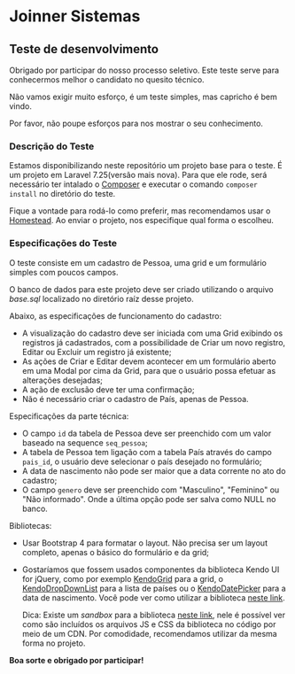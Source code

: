 # Joinner Sistemas #

## Teste de desenvolvimento ##

Obrigado por participar do nosso processo seletivo. Este teste serve para conhecermos melhor o candidato no quesito técnico.

Não vamos exigir muito esforço, é um teste simples, mas capricho é bem vindo.

Por favor, não poupe esforços para nos mostrar o seu conhecimento. 

### Descrição do Teste ###

Estamos disponibilizando neste repositório um projeto base para o teste. É um projeto em Laravel 7.25(versão mais nova). Para que ele rode, será necessário ter intalado o [Composer](https://getcomposer.org/) e executar o comando `composer install` no diretório do teste.

Fique a vontade para rodá-lo como preferir, mas recomendamos usar o [Homestead](https://laravel.com/docs/7.x/homestead). Ao enviar o projeto, nos especifique qual forma o escolheu.

### Especificações do Teste ###

O teste consiste em um cadastro de Pessoa, uma grid e um formulário simples com poucos campos. 

O banco de dados para este projeto deve ser criado utilizando o arquivo *base.sql* localizado no diretório raíz desse projeto.

Abaixo, as especificações de funcionamento do cadastro:

 - A visualização do cadastro deve ser iniciada com uma Grid exibindo os registros já cadastrados, com a possibilidade de Criar um novo registro, Editar ou Excluir um registro já existente;
 - As ações de Criar e Editar devem acontecer em um formulário aberto em uma Modal por cima da Grid, para que o usuário possa efetuar as alterações desejadas;
 - A ação de exclusão deve ter uma confirmação;
 - Não é necessário criar o cadastro de País, apenas de Pessoa.
 
Especificações da parte técnica:

 - O campo `id` da tabela de Pessoa deve ser preenchido com um valor baseado na sequence `seq_pessoa`;
 - A tabela de Pessoa tem ligação com a tabela País através do campo `pais_id`, o usuário deve selecionar o país desejado no formulário;
 - A data de nascimento não pode ser maior que a data corrente no ato do cadastro;
 - O campo `genero` deve ser preenchido com "Masculino", "Feminino" ou "Não informado". Onde a última opção pode ser salva como NULL no banco.

Bibliotecas:

 - Usar Bootstrap 4 para formatar o layout. Não precisa ser um layout completo, apenas o básico do formulário e da grid;
 - Gostaríamos que fossem usados componentes da biblioteca Kendo UI for jQuery, como por exemplo [KendoGrid](https://demos.telerik.com/kendo-ui/grid/index) para a grid, o [KendoDropDownList](https://demos.telerik.com/kendo-ui/dropdownlist/index) para a lista de países ou o [KendoDatePicker](https://demos.telerik.com/kendo-ui/datepicker/index) para a data de nascimento. Você pode ver como utilizar a biblioteca [neste link](https://docs.telerik.com/kendo-ui/intro/first-steps). 

    Dica: Existe um *sandbox* para a biblioteca [neste link](https://dojo.telerik.com/), nele é possível ver como são incluídos os arquivos JS e CSS da biblioteca no código por meio de um CDN. Por comodidade, recomendamos utilizar da mesma forma no projeto.
 
 **Boa sorte e obrigado por participar!**